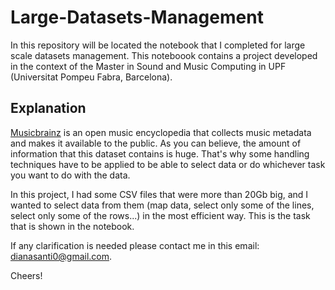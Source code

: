# Large-Datasets-Management

In this repository will be located the notebook that I completed for large scale datasets management. This noteboook contains a project developed in the context of the Master in Sound and Music Computing in UPF (Universitat Pompeu Fabra, Barcelona). 

## Explanation
[Musicbrainz](https://musicbrainz.org/) is an open music encyclopedia that collects music metadata and makes it available to the public. As you can believe, the amount of information that this dataset contains is huge. That's why some handling techniques have to be applied to be able to select data or do whichever task you want to do with the data.

In this project, I had some CSV files that were more than 20Gb big, and I wanted to select data from them (map data, select only some of the lines, select only some of the rows...) in the most efficient way. This is the task that is shown in the notebook.

If any clarification is needed please contact me in this email: dianasanti0@gmail.com.

Cheers!

